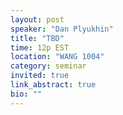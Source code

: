 ```yaml
---
layout: post
speaker: "Dan Plyukhin"
title: "TBD"
time: 12p EST
location: "WANG 1004"
category: seminar
invited: true
link_abstract: true
bio: ""
---
```

